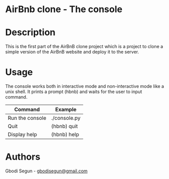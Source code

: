 # AirBnb clone - The console
# Description
This is the first part of the AirBnB clone project which is a project to clone a simple version of the AirBnB website and deploy it to the server.

# Usage
The console works both in interactive mode and non-interactive mode like a unix shell. It prints a prompt (hbnb) and waits for the user to input command.

| Command         |  Example              |
------------------|-----------------------
| Run the console | ./console.py          |
| Quit            | (hbnb) quit           |
| Display help    | (hbnb) help <command> |

# Authors
Gbodi Segun - gbodisegun@gmail.com
